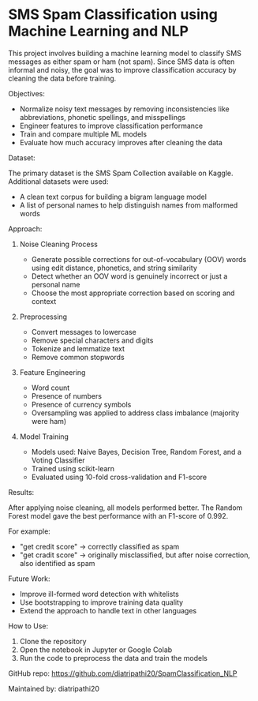 SMS Spam Classification using Machine Learning and NLP
======================================================

This project involves building a machine learning model to classify SMS messages as either spam or ham (not spam). Since SMS data is often informal and noisy, the goal was to improve classification accuracy by cleaning the data before training.

Objectives:

- Normalize noisy text messages by removing inconsistencies like abbreviations, phonetic spellings, and misspellings
- Engineer features to improve classification performance
- Train and compare multiple ML models
- Evaluate how much accuracy improves after cleaning the data

Dataset:

The primary dataset is the SMS Spam Collection available on Kaggle. Additional datasets were used:
- A clean text corpus for building a bigram language model
- A list of personal names to help distinguish names from malformed words

Approach:

1. Noise Cleaning Process
   - Generate possible corrections for out-of-vocabulary (OOV) words using edit distance, phonetics, and string similarity
   - Detect whether an OOV word is genuinely incorrect or just a personal name
   - Choose the most appropriate correction based on scoring and context

2. Preprocessing
   - Convert messages to lowercase
   - Remove special characters and digits
   - Tokenize and lemmatize text
   - Remove common stopwords

3. Feature Engineering
   - Word count
   - Presence of numbers
   - Presence of currency symbols
   - Oversampling was applied to address class imbalance (majority were ham)

4. Model Training
   - Models used: Naive Bayes, Decision Tree, Random Forest, and a Voting Classifier
   - Trained using scikit-learn
   - Evaluated using 10-fold cross-validation and F1-score

Results:

After applying noise cleaning, all models performed better. The Random Forest model gave the best performance with an F1-score of 0.992.

For example:
- "get credit score" → correctly classified as spam
- "get cradit score" → originally misclassified, but after noise correction, also identified as spam

Future Work:

- Improve ill-formed word detection with whitelists
- Use bootstrapping to improve training data quality
- Extend the approach to handle text in other languages

How to Use:

1. Clone the repository
2. Open the notebook in Jupyter or Google Colab
3. Run the code to preprocess the data and train the models

GitHub repo: https://github.com/diatripathi20/SpamClassification_NLP

Maintained by:
diatripathi20
